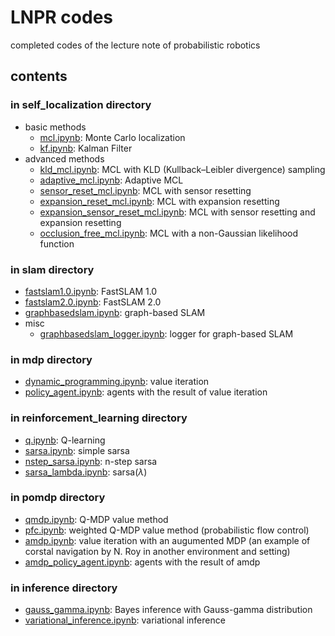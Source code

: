 # LNPR codes
completed codes of the lecture note of probabilistic robotics

## contents

### in self_localization directory

* basic methods
    * [mcl.ipynb](https://github.com/ryuichiueda/LNPR/blob/master/self_localization/mcl.ipynb): Monte Carlo localization 
    * [kf.ipynb](https://github.com/ryuichiueda/LNPR/blob/master/self_localization/kf.ipynb): Kalman Filter
* advanced methods
    * [kld_mcl.ipynb](https://github.com/ryuichiueda/LNPR/blob/master/self_localization/kld_mcl.ipynb): MCL with KLD (Kullback–Leibler divergence) sampling
    * [adaptive_mcl.ipynb](https://github.com/ryuichiueda/LNPR/blob/master/self_localization/adaptive_mcl.ipynb): Adaptive MCL
    * [sensor_reset_mcl.ipynb](https://github.com/ryuichiueda/LNPR/blob/master/self_localization/sensor_reset_mcl.ipynb): MCL with sensor resetting
    * [expansion_reset_mcl.ipynb](https://github.com/ryuichiueda/LNPR/blob/master/self_localization/expansion_reset_mcl.ipynb): MCL with expansion resetting
    * [expansion_sensor_reset_mcl.ipynb](https://github.com/ryuichiueda/LNPR/blob/master/self_localization/expansion_sensor_reset_mcl.ipynb): MCL with sensor resetting and expansion resetting
    * [occlusion_free_mcl.ipynb](https://github.com/ryuichiueda/LNPR/blob/master/self_localization/occlusion_free_mcl.ipynb): MCL with a non-Gaussian likelihood function

### in slam directory

* [fastslam1.0.ipynb](https://github.com/ryuichiueda/LNPR/blob/master/slam/fastslam1.0.ipynb): FastSLAM 1.0
* [fastslam2.0.ipynb](https://github.com/ryuichiueda/LNPR/blob/master/slam/fastslam2.0.ipynb): FastSLAM 2.0
* [graphbasedslam.ipynb](https://github.com/ryuichiueda/LNPR/blob/master/slam/graphbasedslam.ipynb): graph-based SLAM
* misc
    * [graphbasedslam_logger.ipynb](https://github.com/ryuichiueda/LNPR/blob/master/slam/graphbasedslam_logger.ipynb): logger for graph-based SLAM


### in mdp directory

* [dynamic_programming.ipynb](https://github.com/ryuichiueda/LNPR/blob/master/mdp/dynamic_programming.ipynb): value iteration
* [policy_agent.ipynb](https://github.com/ryuichiueda/LNPR/blob/master/mdp/policy_agent.ipynb): agents with the result of value iteration

### in reinforcement_learning directory

* [q.ipynb](https://github.com/ryuichiueda/LNPR/blob/master/reinforcement_learning/q.ipynb): Q-learning
* [sarsa.ipynb](https://github.com/ryuichiueda/LNPR/blob/master/reinforcement_learning/sarsa.ipynb): simple sarsa
* [nstep_sarsa.ipynb](https://github.com/ryuichiueda/LNPR/blob/master/reinforcement_learning/nstep_sarsa.ipynb): n-step sarsa
* [sarsa_lambda.ipynb](https://github.com/ryuichiueda/LNPR/blob/master/reinforcement_learning/sarsa_lambda.ipynb): sarsa($\lambda$)

### in pomdp directory

* [qmdp.ipynb](https://github.com/ryuichiueda/LNPR/blob/master/pomdp/qmdp.ipynb): Q-MDP value method
* [pfc.ipynb](https://github.com/ryuichiueda/LNPR/blob/master/pomdp/pfc.ipynb): weighted Q-MDP value method (probabilistic flow control)
* [amdp.ipynb](https://github.com/ryuichiueda/LNPR/blob/master/pomdp/amdp.ipynb): value iteration with an augumented MDP (an example of corstal navigation by N. Roy in another environment and setting)
* [amdp_policy_agent.ipynb](https://github.com/ryuichiueda/LNPR/blob/master/pomdp/amdp_policy_agent.ipynb): agents with the result of amdp

### in inference directory

* [gauss_gamma.ipynb](https://github.com/ryuichiueda/LNPR/blob/master/inference/gauss_gamma.ipynb): Bayes inference with Gauss-gamma distribution
* [variational_inference.ipynb](https://github.com/ryuichiueda/LNPR/blob/master/inference/variational_inference.ipynb): variational inference
